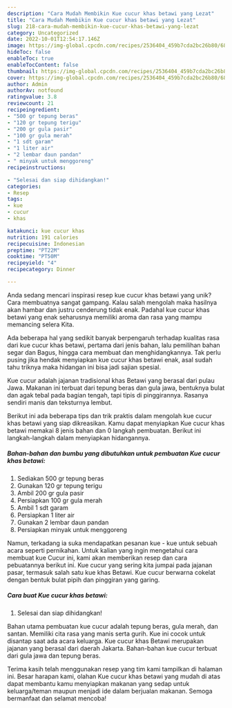 ```yaml
---
description: "Cara Mudah Membikin Kue cucur khas betawi yang Lezat"
title: "Cara Mudah Membikin Kue cucur khas betawi yang Lezat"
slug: 218-cara-mudah-membikin-kue-cucur-khas-betawi-yang-lezat
category: Uncategorized
date: 2022-10-01T12:54:17.146Z
image: https://img-global.cpcdn.com/recipes/2536404_459b7cda2bc26b80/680x482cq70/kue-cucur-khas-betawi-foto-resep-utama.jpg
hideToc: false
enableToc: true
enableTocContent: false
thumbnail: https://img-global.cpcdn.com/recipes/2536404_459b7cda2bc26b80/680x482cq70/kue-cucur-khas-betawi-foto-resep-utama.jpg
cover: https://img-global.cpcdn.com/recipes/2536404_459b7cda2bc26b80/680x482cq70/kue-cucur-khas-betawi-foto-resep-utama.jpg
author: Admin
authorAv: notfound
ratingvalue: 3.8
reviewcount: 21
recipeingredient:
- "500 gr tepung beras"
- "120 gr tepung terigu"
- "200 gr gula pasir"
- "100 gr gula merah"
- "1 sdt garam"
- "1 liter air"
- "2 lembar daun pandan"
- " minyak untuk menggoreng"
recipeinstructions:

- "Selesai dan siap dihidangkan!"
categories:
- Resep
tags:
- kue
- cucur
- khas

katakunci: kue cucur khas 
nutrition: 191 calories
recipecuisine: Indonesian
preptime: "PT22M"
cooktime: "PT50M"
recipeyield: "4"
recipecategory: Dinner

---
```





Anda sedang mencari inspirasi resep kue cucur khas betawi yang unik? Cara membuatnya sangat gampang. Kalau salah mengolah maka hasilnya akan hambar dan justru cenderung tidak enak. Padahal kue cucur khas betawi yang enak seharusnya memiliki aroma dan rasa yang mampu memancing selera Kita.





Ada beberapa hal yang sedikit banyak berpengaruh terhadap kualitas rasa dari kue cucur khas betawi, pertama dari jenis bahan, lalu pemilihan bahan segar dan Bagus, hingga cara membuat dan menghidangkannya. Tak perlu pusing jika hendak menyiapkan kue cucur khas betawi enak,      asal sudah tahu triknya maka hidangan ini bisa jadi sajian spesial.














Kue cucur adalah jajanan tradisional khas Betawi yang berasal dari pulau Jawa. Makanan ini terbuat dari tepung beras dan gula jawa, bentuknya bulat dan agak tebal pada bagian tengah, tapi tipis di pinggirannya. Rasanya sendiri manis dan teksturnya lembut.






Berikut ini ada beberapa tips dan trik praktis dalam mengolah kue cucur khas betawi yang siap dikreasikan. Kamu dapat menyiapkan Kue cucur khas betawi memakai 8 jenis bahan dan 0 langkah pembuatan. Berikut ini langkah-langkah dalam menyiapkan hidangannya.

<!--inarticleads1-->

##### Bahan-bahan dan bumbu yang dibutuhkan untuk pembuatan Kue cucur khas betawi:

1. Sediakan 500 gr tepung beras
1. Gunakan 120 gr tepung terigu
1. Ambil 200 gr gula pasir
1. Persiapkan 100 gr gula merah
1. Ambil 1 sdt garam
1. Persiapkan 1 liter air
1. Gunakan 2 lembar daun pandan
1. Persiapkan  minyak untuk menggoreng


Namun, terkadang ia suka mendapatkan pesanan kue - kue untuk sebuah acara seperti pernikahan. Untuk kalian yang ingin mengetahui cara membuat kue Cucur ini, kami akan memberikan resep dan cara pebuatannya berikut ini. Kue cucur yang sering kita jumpai pada jajanan pasar, termasuk salah satu kue khas Betawi. Kue cucur berwarna cokelat dengan bentuk bulat pipih dan pinggiran yang garing. 

<!--inarticleads2-->

##### Cara buat Kue cucur khas betawi:


1. Selesai dan siap dihidangkan!

Bahan utama pembuatan kue cucur adalah tepung beras, gula merah, dan santan. Memiliki cita rasa yang manis serta gurih. Kue ini cocok untuk disantap saat ada acara keluarga. Kue cucur khas Betawi merupakan jajanan yang berasal dari daerah Jakarta. Bahan-bahan kue cucur terbuat dari gula jawa dan tepung beras. 

Terima kasih telah menggunakan resep yang tim kami tampilkan di halaman ini. Besar harapan kami, olahan Kue cucur khas betawi yang mudah di atas dapat membantu kamu menyiapkan makanan yang sedap untuk keluarga/teman maupun menjadi ide dalam berjualan makanan. Semoga bermanfaat dan selamat mencoba!
